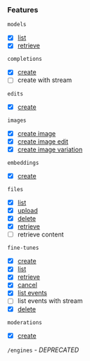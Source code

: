 ### Features
`models`
- [x] [list](https://docs.rs/fieri/latest/fieri/model/fn.list.html)
- [x] [retrieve](https://docs.rs/fieri/latest/fieri/model/fn.retrieve.html)

`completions`
- [x] [create](https://docs.rs/fieri/latest/fieri/completion/fn.create.html)
- [ ] create with stream

`edits`
- [x] [create](https://docs.rs/fieri/latest/fieri/edit/fn.create.html)

`images`
- [x] [create image](https://docs.rs/fieri/latest/fieri/image/fn.generate.html)
- [x] [create image edit](https://docs.rs/fieri/latest/fieri/image/fn.edit.html)
- [x] [create image variation](https://docs.rs/fieri/latest/fieri/image/fn.variate.html)

`embeddings`
- [x] [create](https://docs.rs/fieri/latest/fieri/embedding/fn.create.html)

`files`
- [x] [list](https://docs.rs/fieri/latest/fieri/file/fn.list.html)
- [x] [upload](https://docs.rs/fieri/latest/fieri/file/fn.upload.html)
- [x] [delete](https://docs.rs/fieri/latest/fieri/file/fn.delete.html)
- [x] [retrieve](https://docs.rs/fieri/latest/fieri/file/fn.retrieve.html)
- [ ] retrieve content

`fine-tunes`
- [x] [create](https://docs.rs/fieri/latest/fieri/fine_tune/fn.create.html)
- [x] [list](https://docs.rs/fieri/latest/fieri/fine_tune/fn.list.html)
- [x] [retrieve](https://docs.rs/fieri/latest/fieri/fine_tune/fn.retrieve.html)
- [x] [cancel](https://docs.rs/fieri/latest/fieri/fine_tune/fn.cancel.html)
- [x] [list events](https://docs.rs/fieri/latest/fieri/fine_tune/fn.list_events.html)
- [ ] list events with stream
- [x] [delete](https://docs.rs/fieri/latest/fieri/fine_tune/fn.delete.html)

`moderations`
- [x] [create](https://docs.rs/fieri/latest/fieri/moderation/fn.create.html)

`/engines` - *DEPRECATED*

